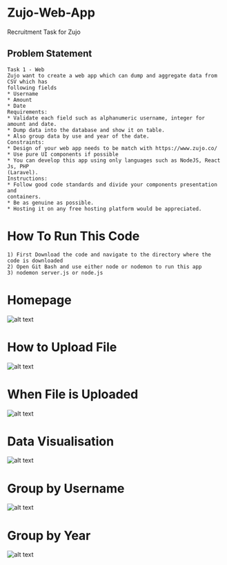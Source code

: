 # Zujo-Web-App
Recruitment Task for Zujo
## Problem Statement
```
Task 1 - Web
Zujo want to create a web app which can dump and aggregate data from CSV which has
following fields
* Username
* Amount
* Date
Requirements:
* Validate each field such as alphanumeric username, integer for amount and date.
* Dump data into the database and show it on table.
* Also group data by use and year of the date.
Constraints:
* Design of your web app needs to be match with https://www.zujo.co/
* Use pure UI components if possible
* You can develop this app using only languages such as NodeJS, React Js, PHP
(Laravel).
Instructions:
* Follow good code standards and divide your components presentation and
containers.
* Be as genuine as possible.
* Hosting it on any free hosting platform would be appreciated.
```
# How To Run This Code
```
1) First Download the code and navigate to the directory where the code is downloaded
2) Open Git Bash and use either node or nodemon to run this app
3) nodemon server.js or node.js
```
# Homepage
![alt text](https://i.ibb.co/CQftCww/homepage.jpg)
# How to Upload File
![alt text](https://i.ibb.co/NLMBJYx/Screenshot-359.png)
# When File is Uploaded
![alt text](https://i.ibb.co/rwN0SmR/after-data-entry.png)
# Data Visualisation
![alt text](https://i.ibb.co/w7BKRkL/data.png)
# Group by Username
![alt text](https://i.ibb.co/Lh59hV4/groupbyuser.png)
# Group by Year
![alt text](https://i.ibb.co/jHVPbxG/groupbyyear.png)

